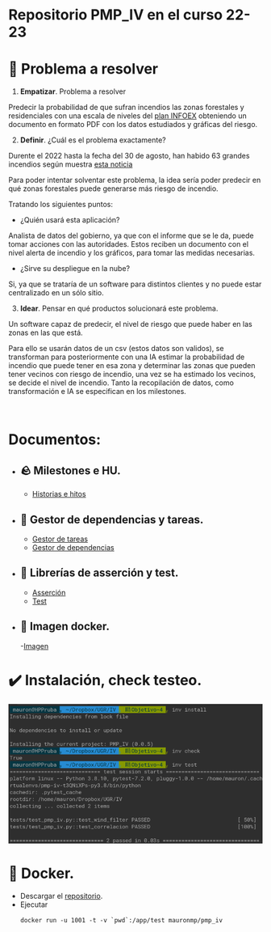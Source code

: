 
# Repositorio PMP_IV en el curso 22-23


# :thought_balloon: Problema a resolver

1. **Empatizar**. Problema a resolver    

Predecir la probabilidad de que sufran incendios las zonas forestales y residenciales con una escala de niveles del [plan INFOEX](https://www.infoex.info/planes/infoex/#:~:text=Niveles%20de%20incendios&text=Incendios%20de%20nivel%200:%20los,bienes%20de%20car%C3%A1cter%20no%20forestal.) obteniendo un documento en formato PDF con los datos estudiados y gráficas del riesgo.

2. **Definir**. ¿Cuál es el problema exactamente?

Durente el 2022 hasta la fecha del 30 de agosto, han habido 63 grandes incendios según muestra [esta noticia](https://www.rtve.es/noticias/20220902/verano-2022-fuego-grandes-incendios-hectareas/2399690.shtml#:~:text=Los%20grandes%20incendios%20%E2%80%93aquellos%20que,sobre%20Incendios%20Forestales%20(EFFIS).)


Para poder intentar solventar este problema, la idea sería poder predecir en qué zonas forestales puede generarse más riesgo de incendio.

Tratando los siguientes puntos:

- ¿Quién usará esta aplicación?

Analista de datos del gobierno, ya que con el informe que se le da, puede tomar acciones con las autoridades.
Estos reciben un documento con el nivel alerta de incendio y los gráficos, para tomar las medidas necesarias.

- ¿Sirve su despliegue en la nube?

Si, ya que se trataría de un software para distintos clientes y no puede estar centralizado en un sólo sitio.


3. **Idear**. Pensar en qué productos solucionará este problema.

Un software capaz de predecir, el nivel de riesgo que puede haber en las zonas en las que está.

Para ello se usarán datos de un csv (estos datos son validos), se transforman para posteriormente con una IA estimar la probabilidad de incendio que puede tener en esa zona y determinar las zonas que pueden tener vecinos con riesgo de incendio, una vez se ha estimado los vecinos, se decide el nivel de incendio.
Tanto la recopilación de datos, como transformación e IA se especifican en los milestones.

 
<br/>


# Documentos:
- ## :rock: Milestones e HU.
    
    - [Historias e hitos](https://github.com/MauronMP/PMP_IV/blob/Objetivo-5/doc/HistoriasUsuarios_Hitos.md)

- ## :bookmark_tabs: Gestor de dependencias y tareas.
    - [Gestor de tareas](https://github.com/MauronMP/PMP_IV/blob/Objetivo-5/docs/Gestor_Tareas.md)
    - [Gestor de dependencias](https://github.com/MauronMP/PMP_IV/blob/Objetivo-5/docs/Gestor_Dependencias.md)

- ## :speech_balloon: Librerías de asserción y test.
    - [Asserción](https://github.com/MauronMP/PMP_IV/blob/Objetivo-5/docs/Assertion_library.md)
    - [Test](https://github.com/MauronMP/PMP_IV/blob/Objetivo-5/docs/Test_runner.md)
- ## :floppy_disk: Imagen docker.

    -[Imagen](https://github.com/MauronMP/PMP_IV/blob/Objetivo-5/docs/Docker_image.md)
    
# :heavy_check_mark: Instalación, check testeo.
   ![Comprobación](docs/img/invoke_check_test.png)

# :whale2: Docker.

- Descargar el [repositorio](https://github.com/MauronMP/PMP_IV/tree/Objetivo-5).
- Ejecutar 
    ```
    docker run -u 1001 -t -v `pwd`:/app/test mauronmp/pmp_iv
    ```